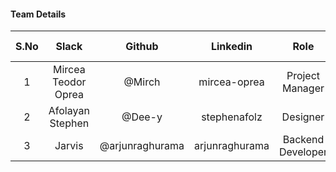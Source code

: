 #### Team Details

| S.No | Slack                 |   Github    | Linkedin |            Role            | Team Lead |
|:----:|:---------------------:|:-----------:|:--------:|:--------------------------:|-----------|
|   1  | Mircea Teodor Oprea   |    @Mirch   |     mircea-oprea    |     Project Manager        |   Yes     |
|   2  | Afolayan Stephen   |    @Dee-y   |     stephenafolz    |     Designer        |   No     |
|   3  | Jarvis   |    @arjunraghurama   |     arjunraghurama    |     Backend Developer        |   No     |
